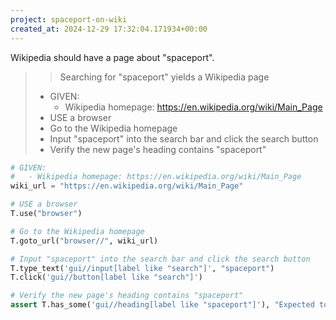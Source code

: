 ```yaml
---
project: spaceport-on-wiki
created_at: 2024-12-29 17:32:04.171934+00:00
---
```


Wikipedia should have a page about "spaceport".

>> Searching for "spaceport" yields a Wikipedia page
> - GIVEN:
>   - Wikipedia homepage: https://en.wikipedia.org/wiki/Main_Page
> - USE a browser
> - Go to the Wikipedia homepage
> - Input "spaceport" into the search bar and click the search button
> - Verify the new page's heading contains "spaceport"
````py .test
# GIVEN:
#   - Wikipedia homepage: https://en.wikipedia.org/wiki/Main_Page
wiki_url = "https://en.wikipedia.org/wiki/Main_Page"

# USE a browser
T.use("browser")

# Go to the Wikipedia homepage
T.goto_url("browser//", wiki_url)

# Input "spaceport" into the search bar and click the search button
T.type_text('gui//input[label like "search"]', "spaceport")
T.click('gui//button[label like "search"]')

# Verify the new page's heading contains "spaceport"
assert T.has_some('gui//heading[label like "spaceport"]'), "Expected to find heading containing 'spaceport'"
````
